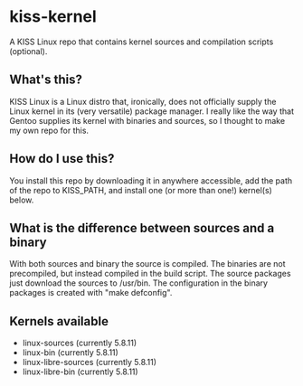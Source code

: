 # kiss-kernel

A KISS Linux repo that contains kernel sources and compilation scripts (optional).

## What's this?

KISS Linux is a Linux distro that, ironically, does not officially supply the Linux kernel in its (very versatile) package manager.  I really like the way that Gentoo supplies its kernel with binaries and sources, so I thought to make my own repo for this.

## How do I use this?

You install this repo by downloading it in anywhere accessible, add the path of the repo to KISS_PATH, and install one (or more than one!) kernel(s) below.

## What is the difference between sources and a binary

With both sources and binary the source is compiled.  The binaries are not precompiled, but instead compiled in the build script.  The source packages just download the sources to /usr/bin.  The configuration in the binary packages is created with "make defconfig".

## Kernels available

- linux-sources (currently 5.8.11)
- linux-bin (currently 5.8.11)
- linux-libre-sources (currently 5.8.11)
- linux-libre-bin (currently 5.8.11)
